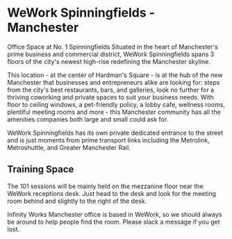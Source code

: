 # WeWork Spinningfields - Manchester

Office Space at No. 1 Spinningfields
Situated in the heart of Manchester's prime business and commercial district, WeWork Spinningfields spans 3 floors of the city's newest high-rise redefining the Manchester skyline.

This location - at the center of Hardman's Square - is at the hub of the new Manchester that businesses and entrepreneurs alike are looking for: steps from the city's best restaurants, bars, and galleries, look no further for a thriving coworking and private spaces to suit your business needs. With floor to ceiling windows, a pet-friendly policy, a lobby cafe, wellness rooms, plentiful meeting rooms and more - this Manchester community has all the amenities companies both large and small could ask for.

WeWork Spinningfields has its own private dedicated entrance to the street and is just moments from prime transport links including the Metrolink, Metroshuttle, and Greater Manchester Rail.

## Training Space

The 101 sessions will be mainly held on the mezzanine floor near the WeWork receptions desk. Just head to the desk and look for the meeting room behind and slightly to the right of the desk.

Infinity Works Manchester office is based in WeWork, so we should always be around to help people find the room. Please slack a message if you get lost.

